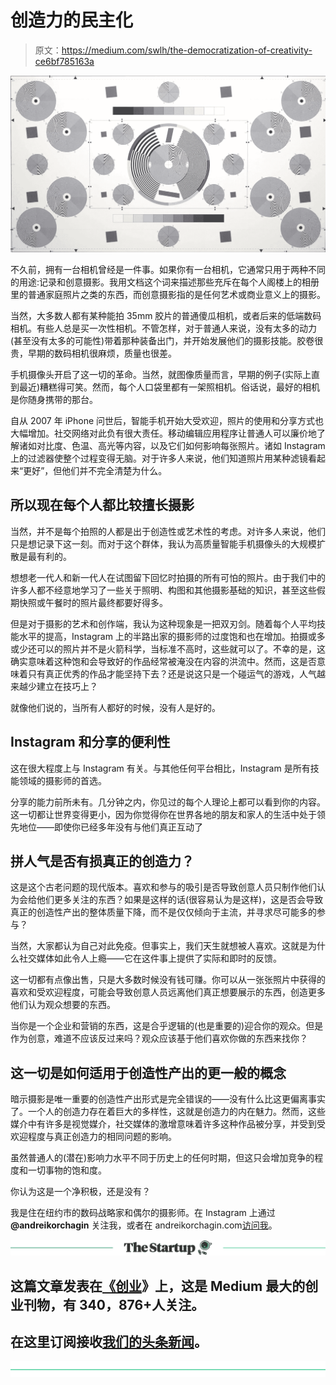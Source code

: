 # 创造力的民主化

> 原文：<https://medium.com/swlh/the-democratization-of-creativity-ce6bf785163a>

![](img/5ddfc1a1de4b9d5452c325fc594b3647.png)

不久前，拥有一台相机曾经是一件事。如果你有一台相机，它通常只用于两种不同的用途:记录和创意摄影。我用文档这个词来描述那些充斥在每个人阁楼上的相册里的普通家庭照片之类的东西，而创意摄影指的是任何艺术或商业意义上的摄影。

当然，大多数人都有某种能拍 35mm 胶片的普通傻瓜相机，或者后来的低端数码相机。有些人总是买一次性相机。不管怎样，对于普通人来说，没有太多的动力(甚至没有太多的可能性)带着那种装备出门，并开始发展他们的摄影技能。胶卷很贵，早期的数码相机很麻烦，质量也很差。

手机摄像头开启了这一切的革命。当然，就图像质量而言，早期的例子(实际上直到最近)糟糕得可笑。然而，每个人口袋里都有一架照相机。俗话说，最好的相机是你随身携带的那台。

自从 2007 年 iPhone 问世后，智能手机开始大受欢迎，照片的使用和分享方式也大幅增加。社交网络对此负有很大责任。移动编辑应用程序让普通人可以廉价地了解诸如对比度、色温、高光等内容，以及它们如何影响每张照片。诸如 Instagram 上的过滤器使整个过程变得无脑。对于许多人来说，他们知道照片用某种滤镜看起来“更好”，但他们并不完全清楚为什么。

## 所以现在每个人都比较擅长摄影

当然，并不是每个拍照的人都是出于创造性或艺术性的考虑。对许多人来说，他们只是想记录下这一刻。而对于这个群体，我认为高质量智能手机摄像头的大规模扩散是最有利的。

想想老一代人和新一代人在试图留下回忆时拍摄的所有可怕的照片。由于我们中的许多人都不经意地学习了一些关于照明、构图和其他摄影基础的知识，甚至这些假期快照或午餐时的照片最终都要好得多。

但是对于摄影的艺术和创作端，我认为这种现象是一把双刃剑。随着每个人平均技能水平的提高，Instagram 上的半路出家的摄影师的过度饱和也在增加。拍摄或多或少还可以的照片并不是火箭科学，当标准不高时，这些就可以了。不幸的是，这确实意味着这种饱和会导致好的作品经常被淹没在内容的洪流中。然而，这是否意味着只有真正优秀的作品才能坚持下去？还是说这只是一个碰运气的游戏，人气越来越少建立在技巧上？

就像他们说的，当所有人都好的时候，没有人是好的。

## Instagram 和分享的便利性

这在很大程度上与 Instagram 有关。与其他任何平台相比，Instagram 是所有技能领域的摄影师的首选。

分享的能力前所未有。几分钟之内，你见过的每个人理论上都可以看到你的内容。这一切都让世界变得更小，因为你觉得你在世界各地的朋友和家人的生活中处于领先地位——即使你已经多年没有与他们真正互动了

## 拼人气是否有损真正的创造力？

这是这个古老问题的现代版本。喜欢和参与的吸引是否导致创意人员只制作他们认为会给他们更多关注的东西？如果是这样的话(很容易认为是这样)，这是否会导致真正的创造性产出的整体质量下降，而不是仅仅倾向于主流，并寻求尽可能多的参与？

当然，大家都认为自己对此免疫。但事实上，我们天生就想被人喜欢。这就是为什么社交媒体如此令人上瘾——它在这件事上提供了实际和即时的反馈。

这一切都有点像出售，只是大多数时候没有钱可赚。你可以从一张张照片中获得的喜欢和受欢迎程度，可能会导致创意人员远离他们真正想要展示的东西，创造更多他们认为观众想要的东西。

当你是一个企业和营销的东西，这是合乎逻辑的(也是重要的)迎合你的观众。但是作为创意，难道不应该反过来吗？观众应该基于他们喜欢你做的东西来找你？

## 这一切是如何适用于创造性产出的更一般的概念

暗示摄影是唯一重要的创造性产出形式是完全错误的——没有什么比这更偏离事实了。一个人的创造力存在着巨大的多样性，这就是创造力的内在魅力。然而，这些媒介中有许多是视觉媒介，社交媒体的激增意味着许多这种作品被分享，并受到受欢迎程度与真正创造力的相同问题的影响。

虽然普通人的(潜在)影响力水平不同于历史上的任何时期，但这只会增加竞争的程度和一切事物的饱和度。

你认为这是一个净积极，还是没有？

我是住在纽约市的数码战略家和偶尔的摄影师。在 Instagram 上通过 **@andreikorchagin** 关注我，或者在 andreikorchagin.com[访问我](http://andreikorchagin.com)。

[![](img/308a8d84fb9b2fab43d66c117fcc4bb4.png)](https://medium.com/swlh)

## 这篇文章发表在[《创业](https://medium.com/swlh)》上，这是 Medium 最大的创业刊物，有 340，876+人关注。

## 在这里订阅接收[我们的头条新闻](http://growthsupply.com/the-startup-newsletter/)。

[![](img/b0164736ea17a63403e660de5dedf91a.png)](https://medium.com/swlh)